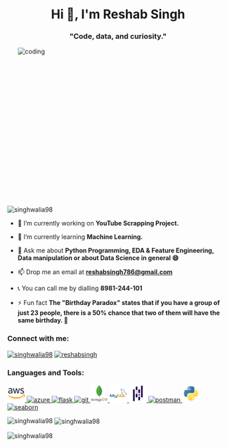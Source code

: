 <h1 align="center">Hi 👋, I'm Reshab Singh</h1>
<h3 align="center">"Code, data, and curiosity."</h3>

<img align= "right" alt="coding" width="480" height = "360" src="https://media1.giphy.com/media/qgQUggAC3Pfv687qPC/giphy.gif">

<p align="left"> <img src="https://komarev.com/ghpvc/?username=singhwalia98&label=Profile%20views&color=0e75b6&style=flat" alt="singhwalia98" /> </p>

- 🔭 I’m currently working on **YouTube Scrapping Project.**

- 🌱 I’m currently learning **Machine Learning.**

- 💬 Ask me about **Python Programming, EDA & Feature Engineering, Data manipulation or about Data Science in general 😄**

- 📫 Drop me an email at **reshabsingh786@gmail.com**

- 📞 You can call me by dialling **8981-244-101**

- ⚡ Fun fact **The "Birthday Paradox" states that if you have a group of just 23 people, there is a 50% chance that two of them will have the same birthday. 🎂**

<h3 align="left">Connect with me:</h3>
<p align="left">
<a href="https://linkedin.com/in/singhwalia98" target="blank"><img align="center" src="https://raw.githubusercontent.com/rahuldkjain/github-profile-readme-generator/master/src/images/icons/Social/linked-in-alt.svg" alt="singhwalia98" height="30" width="40" /></a>
<a href="https://kaggle.com/reshabsingh" target="blank"><img align="center" src="https://raw.githubusercontent.com/rahuldkjain/github-profile-readme-generator/master/src/images/icons/Social/kaggle.svg" alt="reshabsingh" height="30" width="40" /></a>
</p>

<h3 align="left">Languages and Tools:</h3>
<p align="left"> <a href="https://aws.amazon.com" target="_blank" rel="noreferrer"> <img src="https://raw.githubusercontent.com/devicons/devicon/master/icons/amazonwebservices/amazonwebservices-original-wordmark.svg" alt="aws" width="40" height="40"/> </a> <a href="https://azure.microsoft.com/en-in/" target="_blank" rel="noreferrer"> <img src="https://www.vectorlogo.zone/logos/microsoft_azure/microsoft_azure-icon.svg" alt="azure" width="40" height="40"/> </a> <a href="https://flask.palletsprojects.com/" target="_blank" rel="noreferrer"> <img src="https://www.vectorlogo.zone/logos/pocoo_flask/pocoo_flask-icon.svg" alt="flask" width="40" height="40"/> </a> <a href="https://git-scm.com/" target="_blank" rel="noreferrer"> <img src="https://www.vectorlogo.zone/logos/git-scm/git-scm-icon.svg" alt="git" width="40" height="40"/> </a> <a href="https://www.mongodb.com/" target="_blank" rel="noreferrer"> <img src="https://raw.githubusercontent.com/devicons/devicon/master/icons/mongodb/mongodb-original-wordmark.svg" alt="mongodb" width="40" height="40"/> </a> <a href="https://www.mysql.com/" target="_blank" rel="noreferrer"> <img src="https://raw.githubusercontent.com/devicons/devicon/master/icons/mysql/mysql-original-wordmark.svg" alt="mysql" width="40" height="40"/> </a> <a href="https://pandas.pydata.org/" target="_blank" rel="noreferrer"> <img src="https://raw.githubusercontent.com/devicons/devicon/2ae2a900d2f041da66e950e4d48052658d850630/icons/pandas/pandas-original.svg" alt="pandas" width="40" height="40"/> </a> <a href="https://postman.com" target="_blank" rel="noreferrer"> <img src="https://www.vectorlogo.zone/logos/getpostman/getpostman-icon.svg" alt="postman" width="40" height="40"/> </a> <a href="https://www.python.org" target="_blank" rel="noreferrer"> <img src="https://raw.githubusercontent.com/devicons/devicon/master/icons/python/python-original.svg" alt="python" width="40" height="40"/> </a> <a href="https://seaborn.pydata.org/" target="_blank" rel="noreferrer"> <img src="https://seaborn.pydata.org/_images/logo-mark-lightbg.svg" alt="seaborn" width="40" height="40"/> </a> </p>

<p><img align="left" src="https://github-readme-stats.vercel.app/api/top-langs?username=singhwalia98&show_icons=true&theme=dark&locale=en&layout=compact" alt="singhwalia98" /></p>

<p>&nbsp;<img align="center" src="https://github-readme-stats.vercel.app/api?username=singhwalia98&show_icons=true&locale=en" alt="singhwalia98" /></p>

<p><img align="center" src="https://github-readme-streak-stats.herokuapp.com/?user=singhwalia98&" alt="singhwalia98" /></p>
